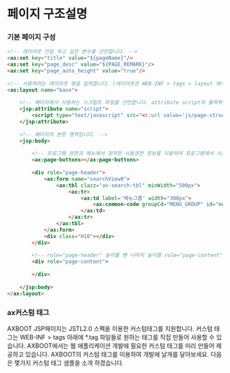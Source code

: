 # 페이지 구조설명

### 기본 페이지 구성

```html
<!-- 레이아웃 전달 하고 싶은 변수를 선언합니다. -->
<ax:set key="title" value="${pageName}"/>
<ax:set key="page_desc" value="${PAGE_REMARK}"/>
<ax:set key="page_auto_height" value="true"/>
 
<!-- 사용하려는 레이아웃 명을 입력합니다. (레이아웃은 WEB-INF > tags > layout 에서 관리됩니다.) -->
<ax:layout name="base">
 
    <!-- 페이지에서 사용하는 스크립트 파일을 선언합니다. attribute script의 출력위치는 layout에서 결정합니다. -->
    <jsp:attribute name="script">
        <script type="text/javascript" src="<c:url value='js/page-structure.js' />"></script>
    </jsp:attribute>
 
    <!-- 페이지의 본문 영역입니다. -->
    <jsp:body>
 
        <!-- 프로그램 권한과 메뉴에서 정의한 사용권한 정보를 이용하여 프로그램에서 사용 가능한 버튼을 자동 처리 합니다. -->
        <ax:page-buttons></ax:page-buttons>
 
        <div role="page-header">
            <ax:form name="searchView0">
                <ax:tbl clazz="ax-search-tbl" minWidth="500px">
                    <ax:tr>
                        <ax:td label='메뉴그룹' width="300px">
                            <ax:common-code groupCd="MENU_GROUP" id="menuGrpCd"/>
                        </ax:td>
                    </ax:tr>
                </ax:tbl>
            </ax:form>
            <div class="H10"></div>
        </div>
 
        <!-- role="page-header" 높이를 뺀 나머지 높이를 role="page-content" 가 차지하게 됩니다 -->
        <div role="page-content">
 
        </div>
 
    </jsp:body>
</ax:layout>
```

### ax커스텀 태그

AXBOOT JSP페이지는 JSTL2.0 스펙을 이용한 커스텀태그를 지원합니다.
커스텀 태그는 WEB-INF > tags 아래에 *.tag 파일들로 원하는 태그를 직접 만들어 사용할 수 있습니다.
AXBOOT에서는 웹 애플리케이션 개발에 필요한 커스텀 태그를 미리 만들어 제공하고 있습니다. AXBOOT의 커스텀 태그를 이용하여 개발에 날개를 달아보세요. 다음은 몇가지 커스텀 태그 샘플을 소개 하겠습니다.
